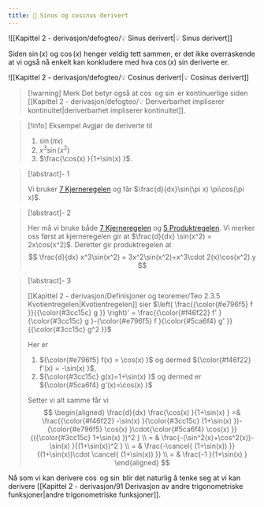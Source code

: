 ```yaml
---
title: 📄 Sinus og cosinus derivert
---
```

![[Kapittel 2 - derivasjon/defogteo/💡 Sinus derivert|💡 Sinus derivert]]

Siden $\sin(x)$ og $\cos(x)$ henger veldig tett sammen, er det ikke overraskende at vi også nå enkelt kan konkludere med hva $\cos(x)$ sin deriverte er.

![[Kapittel 2 - derivasjon/defogteo/💡 Cosinus derivert|💡 Cosinus derivert]]

> [!warning] Merk 
> Det betyr også at $\cos$ og $\sin$ er kontinuerlige siden [[Kapittel 2 - derivasjon/defogteo/💡 Deriverbarhet impliserer kontinuitet|deriverbarhet impliserer kontinuitet]].

> [!info] Eksempel 
> Avgjør de deriverte til
> 1. $\sin(\pi x)$
> 2. $x^3\sin(x^2)$
> 3. $\frac{\cos(x) }{1+\sin(x) }$.

> [!abstract]- 1
> 
> Vi bruker [7 Kjerneregelen](Kapittel%202%20-%20derivasjon/7%20Kjerneregelen.md) og får $\frac{d}{dx}\sin(\pi x) \pi\cos(\pi x)$.

> [!abstract]- 2
> 
> Her må vi bruke både [7 Kjerneregelen](Kapittel%202%20-%20derivasjon/7%20Kjerneregelen.md) og [5 Produktregelen](Kapittel%202%20-%20derivasjon/5%20Produktregelen.md). Vi merker oss først at kjerneregelen gir at $\frac{d}{dx} \sin(x^2) = 2x\cos(x^2)$. Deretter gir produktregelen at
>   $$
>   \frac{d}{dx} x^3\sin(x^2) = 3x^2\sin(x^2)+x^3\cdot 2(x)\cos(x^2).y
$$

> [!abstract]- 3
> 
> [[Kapittel 2 - derivasjon/Definisjoner og teoremer/Teo 2.3.5 Kvotientregelen|Kvotientregelen]] sier $\left( \frac{{\color{#e796f5} f }}{{\color{#3cc15c} g }} \right)' = \frac{{\color{#f46f22} f' }{\color{#3cc15c} g }-{\color{#e796f5} f }{\color{#5ca6f4} g' }}{{\color{#3cc15c} g^2 }}$
> 
> Her er
> 
> 1. ${\color{#e796f5} f(x) = \cos(x) }$ og dermed ${\color{#f46f22} f'(x) = -\sin(x) }$,
> 2. ${\color{#3cc15c} g(x)=1+\sin(x) }$ og dermed er ${\color{#5ca6f4} g'(x)=\cos(x) }$
> 
> Setter vi alt samme får vi
> $$
> \begin{aligned} 
>   \frac{d}{dx} \frac{\cos(x) }{1+\sin(x) } 
>   =&  \frac{{\color{#f46f22} -\sin(x) }{\color{#3cc15c} (1+\sin(x) })-{\color{#e796f5} \cos(x) }\cdot{\color{#5ca6f4} \cos(x)  }}{({\color{#3cc15c} 1+\sin(x) })^2 } \\ 
>   = & \frac{-(\sin^2(x)+\cos^2(x))-\sin(x) }{(1+\sin(x))^2 } \\
>   = & \frac{-\cancel{ (1+\sin(x)) }}{(1+\sin(x))\cdot \cancel{ (1+\sin(x)) }} \\
>   = & \frac{-1 }{1+\sin(x) } 
>   \end{aligned} 
>   $$
>   
>   


Nå som vi kan derivere $\cos$ og $\sin$ blir det naturlig å tenke seg at vi kan derivere [[Kapittel 2 - derivasjon/91 Derivasjon av andre trigonometriske funksjoner|andre trigonometriske funksjoner]].